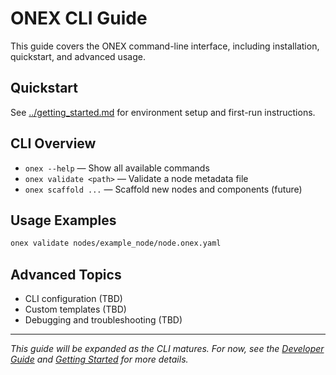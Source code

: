 # ONEX CLI Guide

This guide covers the ONEX command-line interface, including installation, quickstart, and advanced usage.

## Quickstart

See [../getting_started.md](../getting_started.md) for environment setup and first-run instructions.

## CLI Overview

- `onex --help` — Show all available commands
- `onex validate <path>` — Validate a node metadata file
- `onex scaffold ...` — Scaffold new nodes and components (future)

## Usage Examples

```bash
onex validate nodes/example_node/node.onex.yaml
```

## Advanced Topics

- CLI configuration (TBD)
- Custom templates (TBD)
- Debugging and troubleshooting (TBD)

---

*This guide will be expanded as the CLI matures. For now, see the [Developer Guide](../../nodes/developer_guide.md) and [Getting Started](../getting_started.md) for more details.* 